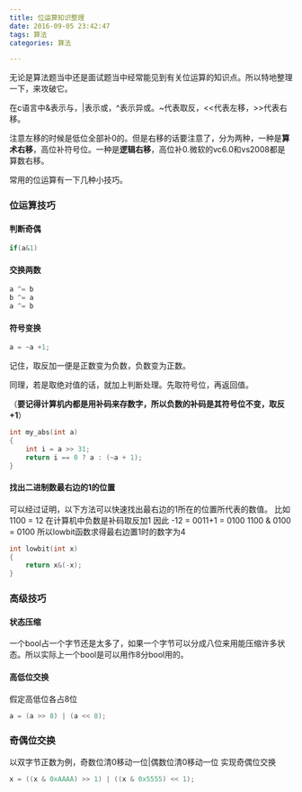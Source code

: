 ```yaml
---
title: 位运算知识整理
date: 2016-09-05 23:42:47
tags: 算法
categories: 算法

---
```


无论是算法题当中还是面试题当中经常能见到有关位运算的知识点。所以特地整理一下，来攻破它。

在c语言中&表示与，|表示或，^表示异或。~代表取反，<<代表左移，>>代表右移。

注意左移的时候是低位全部补0的。但是右移的话要注意了，分为两种，一种是**算术右移**，高位补符号位。一种是**逻辑右移**，高位补0.微软的vc6.0和vs2008都是算数右移。

常用的位运算有一下几种小技巧。

### 位运算技巧

#### 判断奇偶

``` c++
if(a&1)
```

#### 交换两数

``` c++
a ^= b
b ^= a
a ^= b
```

#### 符号变换

``` c++
a = ~a +1;
```

记住，取反加一便是正数变为负数，负数变为正数。

同理，若是取绝对值的话，就加上判断处理。先取符号位，再返回值。

（**要记得计算机内都是用补码来存数字，所以负数的补码是其符号位不变，取反+1**）

``` c++
int my_abs(int a)  
{  
    int i = a >> 31;  
    return i == 0 ? a : (~a + 1);  
}  
```

#### 找出二进制数最右边的1的位置

可以经过证明，以下方法可以快速找出最右边的1所在的位置所代表的数值。
比如1100 = 12
在计算机中负数是补码取反加1 
因此 -12 = 0011+1 = 0100
1100 & 0100 = 0100
所以lowbit函数求得最右边置1时的数字为4
``` c++
int lowbit(int x)
{
    return x&(-x);
}
```

### 高级技巧

#### 状态压缩
一个bool占一个字节还是太多了，如果一个字节可以分成八位来用能压缩许多状态。所以实际上一个bool是可以用作8分bool用的。

#### 高低位交换

假定高低位各占8位
``` c++
a = (a >> 8) | (a << 8);  
```

### 奇偶位交换

以双字节正数为例，奇数位清0移动一位|偶数位清0移动一位 实现奇偶位交换
``` c++
x = ((x & 0xAAAA) >> 1) | ((x & 0x5555) << 1);
```
